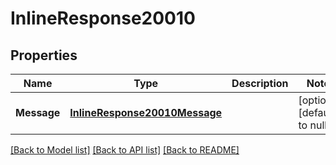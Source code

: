 # InlineResponse20010

## Properties
Name | Type | Description | Notes
------------ | ------------- | ------------- | -------------
**Message** | [**InlineResponse20010Message**](inline_response_200_10_message.md) |  | [optional] [default to null]

[[Back to Model list]](../README.md#documentation-for-models) [[Back to API list]](../README.md#documentation-for-api-endpoints) [[Back to README]](../README.md)


